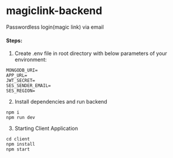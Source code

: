 # magiclink-backend
Passwordless login(magic link) via email

#### Steps:

1. Create .env file in root directory with below parameters of your environment:
```
MONGODB_URI=
APP_URL=
JWT_SECRET=
SES_SENDER_EMAIL=
SES_REGION=
```
2. Install dependencies and run backend

```
npm i
npm run dev
```
3. Starting Client Application

```
cd client
npm install
npm start
```

